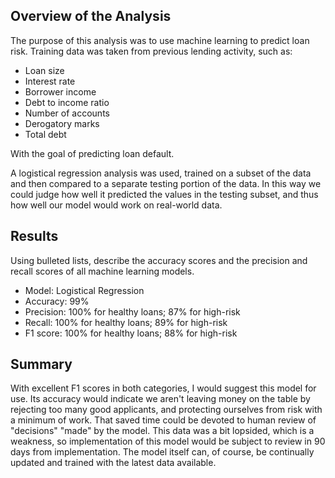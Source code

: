 
## Overview of the Analysis

The purpose of this analysis was to use machine learning to predict loan risk. Training data was taken from previous lending activity, such as: 

* Loan size
* Interest rate
* Borrower income
* Debt to income ratio
* Number of accounts
* Derogatory marks
* Total debt

With the goal of predicting loan default.

 A logistical regression analysis was used, trained on a subset of the data and then compared to a separate testing portion of the data. In this way we could judge how well it predicted the values in the testing subset, and thus how well our model would work on real-world data.

## Results

Using bulleted lists, describe the accuracy scores and the precision and recall scores of all machine learning models.

* Model: Logistical Regression
* Accuracy: 99%
* Precision: 100% for healthy loans; 87% for high-risk
* Recall: 100% for healthy loans; 89% for high-risk 
* F1 score: 100% for healthy loans; 88% for high-risk 



## Summary

With excellent F1 scores in both categories, I would suggest this model for use. Its accuracy would indicate we aren't leaving money on the table by rejecting too many good applicants, and protecting ourselves from risk with a minimum of work. That saved time could be devoted to human review of "decisions" "made" by the model. This data was a bit lopsided, which is a weakness, so implementation of this model would be subject to review in 90 days from implementation. The model itself can, of course, be continually updated and trained with the latest data available.
